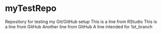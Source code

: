 # myTestRepo
Repository for testing my Git/GitHub setup
This is a line from RStudio
This is a line from GitHub
Another line from GitHub
A line intended for 1st_branch
